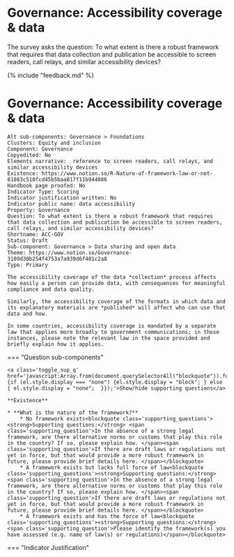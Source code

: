 # Governance: Accessibility coverage & data

The survey asks the question: To what extent is there a robust framework that requires that data collection and publication be accessible to screen readers, call relays, and similar accessibility devices? 

{% include "feedback.md" %}

# Governance: Accessibility coverage & data
    
    Alt sub-components: Governance > Foundations
    Clusters: Equity and inclusion
    Component: Governance
    Copyedited: No
    Elements narrative:  reference to screen readers, call relays, and similar accessibility devices
    Existence: https://www.notion.so/R-Nature-of-framework-law-or-not-81083c510fcd45b5baa817f11b944086
    Handbook page proofed: No
    Indicator Type: Scoring
    Indicator justification written: No
    Indicator public name: data accessibility
    Property: Governance
    Question: To what extent is there a robust framework that requires that data collection and publication be accessible to screen readers, call relays, and similar accessibility devices?
    Shortname: ACC-GOV
    Status: Draft
    Sub-component: Governance > Data sharing and open data
    Theme: https://www.notion.so/Governance-3109d30b254f4753a7a939d6f401c2a8
    Type: Primary
    
    The accessibility coverage of the data *collection* process affects how easily a person can provide data, with consequences for meaningful compliance and data quality. 
    
    Similarly, the accessibility coverage of the formats in which data and its explanatory materials are *published* will affect who can use that data and how.
    
    In some countries, accessibility coverage is mandated by a separate law that applies more broadly to government communications; in those instances, please note the relevant law in the space provided and briefly explain how it applies.

=== "Question sub-components"

    <a class='toggle_sup_q' href='javascript:Array.from(document.querySelectorAll("blockquote")).forEach(function(el) {if (el.style.display === "none") {el.style.display = "block"; } else { el.style.display = "none";  }});'>Show/hide supporting questions</a>
    
    **Existence**
    
    * **What is the nature of the framework?**
        * No framework exists<blockquote class='supporting_questions'><strong>Supporting questions:</strong> <span class='supporting_question'>In the absence of a strong legal framework, are there alternative norms or customs that play this role in the country? If so, please explain how. </span><span class='supporting_question'>If there are draft laws or regulations not yet in force, but that would provide a more robust framework in future, please provide brief details here. </span></blockquote>
        * A framework exists but lacks full force of law<blockquote class='supporting_questions'><strong>Supporting questions:</strong> <span class='supporting_question'>In the absence of a strong legal framework, are there alternative norms or customs that play this role in the country? If so, please explain how. </span><span class='supporting_question'>If there are draft laws or regulations not yet in force, but that would provide a more robust framework in future, please provide brief details here. </span></blockquote>
        * A framework exists and has the force of law<blockquote class='supporting_questions'><strong>Supporting questions:</strong> <span class='supporting_question'>Please identify the framework(s) you have assessed (e.g. name of law(s) or regulations)</span></blockquote>


=== "Indicator Justification"
